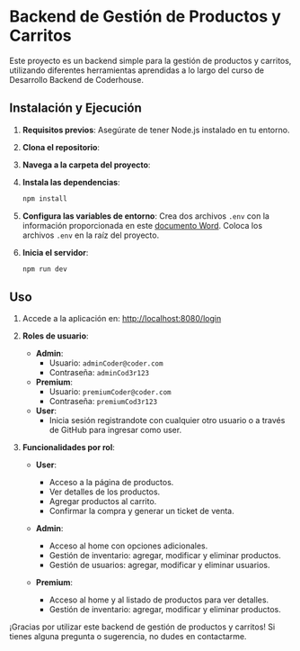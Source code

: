 # Backend de Gestión de Productos y Carritos

Este proyecto es un backend simple para la gestión de productos y carritos, utilizando diferentes herramientas aprendidas a lo largo del curso de Desarrollo Backend de Coderhouse.

## Instalación y Ejecución

1. **Requisitos previos**: Asegúrate de tener Node.js instalado en tu entorno.
   
2. **Clona el repositorio**: 

3. **Navega a la carpeta del proyecto**: 

4. **Instala las dependencias**:
    ```bash
    npm install
    ```

5. **Configura las variables de entorno**: Crea dos archivos `.env` con la información proporcionada en este [documento Word](https://docs.google.com/document/d/1Tfme18yPnOxaKkG1zl4G5pROpDpdptf9bv8ZX9Wg7mw/edit?usp=sharing). Coloca los archivos `.env` en la raíz del proyecto.

6. **Inicia el servidor**:
    ```bash
    npm run dev
    ```

## Uso

1. Accede a la aplicación en: [http://localhost:8080/login](http://localhost:8080/login)

2. **Roles de usuario**:
    - **Admin**:
        - Usuario: `adminCoder@coder.com`
        - Contraseña: `adminCod3r123`
    - **Premium**:
        - Usuario: `premiumCoder@coder.com`
        - Contraseña: `premiumCod3r123`
    - **User**:
        - Inicia sesión registrandote con cualquier otro usuario o a través de GitHub para ingresar como user.

3. **Funcionalidades por rol**:
    - **User**: 
        - Acceso a la página de productos.
        - Ver detalles de los productos.
        - Agregar productos al carrito.
        - Confirmar la compra y generar un ticket de venta.
    - **Admin**:
        - Acceso al home con opciones adicionales.
        - Gestión de inventario: agregar, modificar y eliminar productos.
        - Gestión de usuarios: agregar, modificar y eliminar usuarios.

    - **Premium**:
        - Acceso al home y al listado de productos para ver detalles.
        - Gestión de inventario: agregar, modificar y eliminar productos.


¡Gracias por utilizar este backend de gestión de productos y carritos! Si tienes alguna pregunta o sugerencia, no dudes en contactarme.
